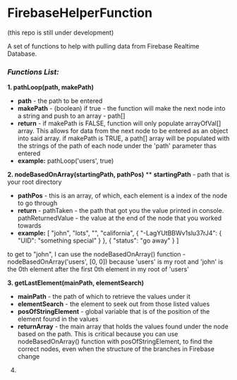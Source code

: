# FirebaseHelperFunction

(this repo is still under development)


A set of functions to help with pulling data from Firebase Realtime Database.

### _Functions List:_

**1. pathLoop(path, makePath)**
* **path** - the path to be entered
* **makePath** - (boolean) if true - the function will make the next node into a string and push to an array - path[]
* **return** - if makePath is FALSE, function will only populate arrayOfVal[] array. This allows for data from the next node to be entered as an object into said array. if makePath is TRUE, a path[] array will be populated with the strings of the path of each node under the 'path' parameter thas entered
* **example:** pathLoop('users', true)

**2. nodeBasedOnArray(startingPath, pathPos)**
** **startingPath** - path that is your root directory
* **pathPos** - this is an array, of which, each element is a index of the node to go through
* **return** - pathTaken - the path that got you the value printed in console. pathReturnedValue - the value at the end of the node that you worked towards
* **example:** 
[
  "john",
  "lots",
  "",
  "california",
  {
    "-LagYUtBBWv1slu37rJ4": {
      "UID": "something special"
    }
  },
  {
    "status": "go away"
  }
]

to get to "john", I can use the nodeBasedOnArray() function - nodeBasedOnArray('users', [0, 0]) because 'users' is my root and 'john' is the 0th element after the first 0th element in my root of 'users'

**3. getLastElement(mainPath, elementSearch)**
* **mainPath** - the path of which to retrieve the values under it
* **elementSearch** - the element to seek out from those listed values
* **posOfStringElement** - global variable that is of the position of the element found in the values 
* **returnArray** - the main array that holds the values found under the node based on the path. This is critical because you can use nodeBasedOnArray() function with posOfStringElement, to find the correct nodes, even when the structure of the branches in Firebase change

4. 

